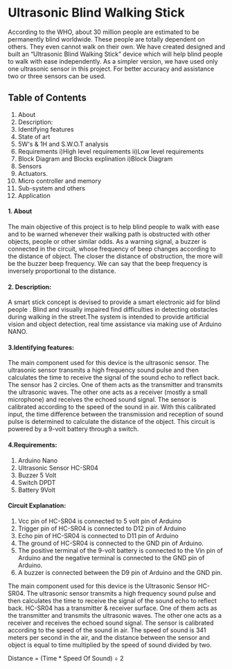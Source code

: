 # Ultrasonic Blind Walking Stick
According to the WHO, about 30 million people are estimated to be permanently blind worldwide. These people are totally dependent on others. They even cannot walk on their own. We have created designed and built an “Ultrasonic Blind Walking Stick” device which will help blind people to walk with ease independently. As a simpler version, we have used only one ultrasonic sensor in this project. For better accuracy and assistance two or three sensors can be used.


## Table of Contents
1. About
2. Description:
3. Identifying features
4. State of art
5. 5W's & 1H and S.W.O.T analysis
6. Requirements
  i)High level requirements
  ii)Low level requirements
7. Block Diagram and Blocks explination
i)Block Diagram
8. Sensors
9. Actuators.
10. Micro controller and memory
11. Sub-system and others
12. Application


#### 1. About 

The main objective of this project is to help blind people to walk with ease and to be warned whenever their walking path is obstructed with other objects, people or other similar odds. As a warning signal, a buzzer is connected in the circuit, whose frequency of beep changes according to the distance of object. The closer the distance of obstruction, the more will be the buzzer beep frequency. We can say that the beep frequency is inversely proportional to the distance.

#### 2. Description:

A smart stick concept is devised to provide a smart electronic aid for blind people . Blind and visually impaired find difficulties in detecting obstacles during walking in the street.The system is intended to provide artificial vision and object detection, real time assistance via  making use of Arduino NANO. 

#### 3.Identifying features:
The main component used for this device is the ultrasonic sensor.  The ultrasonic sensor transmits a high frequency sound pulse and then calculates the time to receive the signal of the sound echo to reflect back. The sensor has 2 circles. One of them acts as the transmitter and transmits the ultrasonic waves. The other one acts as a receiver (mostly a small microphone) and receives the echoed sound signal. The sensor is calibrated according to the speed of the sound in air. With this calibrated input, the time difference between the transmission and reception of sound pulse is determined to calculate the distance of the object. This circuit is powered by a 9-volt battery through a switch.
#### 4.Requirements:

  1. Arduino	Nano	
  2. Ultrasonic Sensor	HC-SR04	
  3. Buzzer	5 Volt	
  4. Switch	DPDT	
  5. Battery	9Volt	


#### Circuit Explanation:
1. Vcc pin of HC-SR04 is connected to 5 volt pin of Arduino
2. Trigger pin of HC-SR04 is connected to D12 pin of Arduino
3. Echo pin of HC-SR04 is connected to D11 pin of Arduino
4. The ground of HC-SR04 is connected to the GND pin of Arduino.
5. The positive terminal of the 9-volt battery is connected to the Vin pin of Arduino and the negative terminal is connected to the GND pin of Arduino.
6. A buzzer is connected between the D9 pin of Arduino and the GND pin.

The main component used for this device is the Ultrasonic Sensor HC-SR04. The ultrasonic sensor transmits a high frequency sound pulse and then calculates the time to receive the signal of the sound echo to reflect back. HC-SR04 has a transmitter & receiver surface. One of them acts as the transmitter and transmits the ultrasonic waves. The other one acts as a receiver and receives the echoed sound signal. The sensor is calibrated according to the speed of the sound in air. The speed of sound is 341 meters per second in the air, and the distance between the sensor and object is equal to time multiplied by the speed of sound divided by two.

Distance = (Time * Speed Of Sound) ÷ 2
